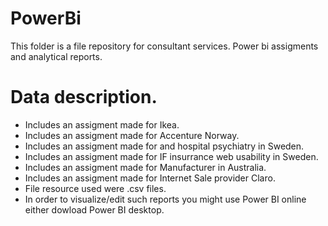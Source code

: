 # PowerBi
This folder is a file repository for consultant services. Power bi assigments and analytical reports. 
# Data description. 
- Includes an assigment made for Ikea. 
- Includes an assigment made for Accenture Norway. 
- Includes an assigment made for and hospital psychiatry in Sweden. 
- Includes an assigment made for IF insurrance web usability in Sweden.
- Includes an assigment made for Manufacturer in Australia.
- Includes an assigment made for Internet Sale provider Claro.
- File resource used were .csv files.
- In order to visualize/edit such reports you might use Power BI online either dowload Power BI desktop.   
